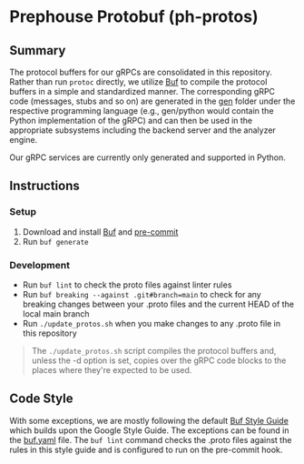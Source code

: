 # Prephouse Protobuf (ph-protos)

## Summary

The protocol buffers for our gRPCs are consolidated in this repository. Rather than run `protoc` directly,
we utilize [Buf][buf] to compile the protocol buffers in a simple and standardized manner. The corresponding
gRPC code (messages, stubs and so on) are generated in the [gen](gen) folder under the respective programming
language (e.g., gen/python would contain the Python implementation of the gRPC) and can then be used in
the appropriate subsystems including the backend server and the analyzer engine.

Our gRPC services are currently only generated and supported in Python.

## Instructions

### Setup

1. Download and install [Buf][buf] and [pre-commit][pre-commit]
3. Run `buf generate`

### Development

- Run `buf lint` to check the proto files against linter rules
- Run `buf breaking --against .git#branch=main` to check for any breaking changes between your .proto
  files and the current HEAD of the local main branch
- Run `./update_protos.sh` when you make changes to any .proto file in this repository

> The `./update_protos.sh` script compiles the protocol buffers and, unless the -d option is set, copies over the
> gRPC code blocks to the places where they're expected to be used.

[buf]: https://docs.buf.build/installation
[pre-commit]: https://pre-commit.com/

## Code Style

With some exceptions, we are mostly following the default [Buf Style Guide][style-guide] which builds upon the Google
Style Guide. The exceptions can be found in the [buf.yaml](buf.yaml) file. The `buf lint` command checks the .proto
files against the rules in this style guide and is configured to run on the pre-commit hook.

[style-guide]: https://docs.buf.build/best-practices/style-guide
